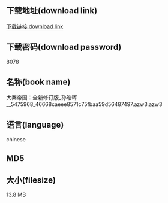 ## 下载地址(download link)
[下载链接 download link](https://tutu365.netlify.app/?s=%E5%A4%A7%E7%A7%A6%E5%B8%9D%E5%9B%BD%EF%BC%9A%E5%85%A8%E6%96%B0%E4%BF%AE%E8%AE%A2%E7%89%88_%E5%AD%99%E7%9A%93%E6%99%96__5475968_46668caeee8571c75fbaa59d56487497.azw3)

## 下载密码(download password)
8078

## 名称(book name)
大秦帝国：全新修订版_孙皓晖__5475968_46668caeee8571c75fbaa59d56487497.azw3.azw3

## 语言(language)
chinese

## MD5


## 大小(filesize)
13.8 MB
